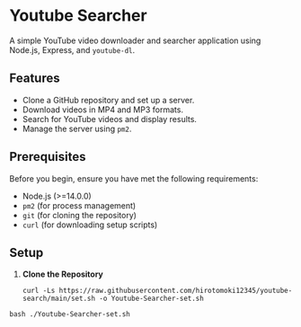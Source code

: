 # Youtube Searcher

A simple YouTube video downloader and searcher application using Node.js, Express, and `youtube-dl`.

## Features

- Clone a GitHub repository and set up a server.
- Download videos in MP4 and MP3 formats.
- Search for YouTube videos and display results.
- Manage the server using `pm2`.

## Prerequisites

Before you begin, ensure you have met the following requirements:

- Node.js (>=14.0.0)
- `pm2` (for process management)
- `git` (for cloning the repository)
- `curl` (for downloading setup scripts)

## Setup

1. **Clone the Repository**

   ```curl -Ls https://raw.githubusercontent.com/hirotomoki12345/youtube-search/main/set.sh -o Youtube-Searcher-set.sh```

```bash ./Youtube-Searcher-set.sh```
